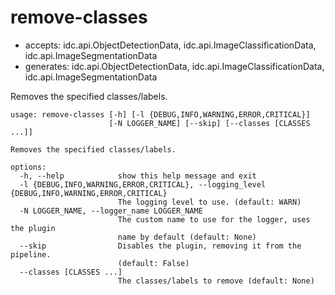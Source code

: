 # remove-classes

* accepts: idc.api.ObjectDetectionData, idc.api.ImageClassificationData, idc.api.ImageSegmentationData
* generates: idc.api.ObjectDetectionData, idc.api.ImageClassificationData, idc.api.ImageSegmentationData

Removes the specified classes/labels.

```
usage: remove-classes [-h] [-l {DEBUG,INFO,WARNING,ERROR,CRITICAL}]
                      [-N LOGGER_NAME] [--skip] [--classes [CLASSES ...]]

Removes the specified classes/labels.

options:
  -h, --help            show this help message and exit
  -l {DEBUG,INFO,WARNING,ERROR,CRITICAL}, --logging_level {DEBUG,INFO,WARNING,ERROR,CRITICAL}
                        The logging level to use. (default: WARN)
  -N LOGGER_NAME, --logger_name LOGGER_NAME
                        The custom name to use for the logger, uses the plugin
                        name by default (default: None)
  --skip                Disables the plugin, removing it from the pipeline.
                        (default: False)
  --classes [CLASSES ...]
                        The classes/labels to remove (default: None)
```
